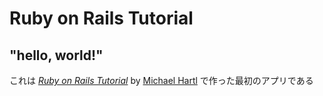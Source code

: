 # Ruby on Rails Tutorial

## "hello, world!"

これは
[*Ruby on Rails Tutorial*](https://railstutorial.jp/)
by [Michael Hartl](http://www.michaelhartl.com/)
で作った最初のアプリである
